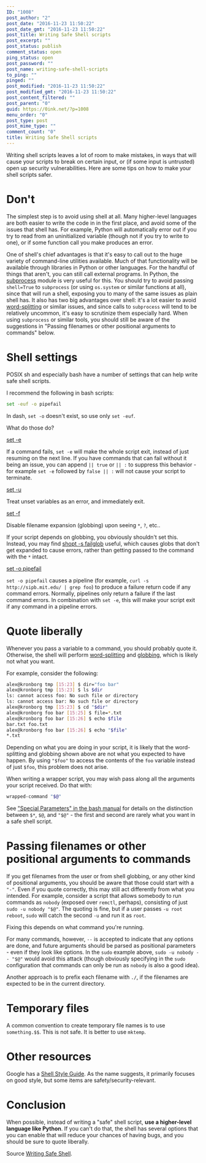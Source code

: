 ```yaml
---
ID: "1008"
post_author: "2"
post_date: "2016-11-23 11:50:22"
post_date_gmt: "2016-11-23 11:50:22"
post_title: Writing Safe Shell scripts
post_excerpt: ""
post_status: publish
comment_status: open
ping_status: open
post_password: ""
post_name: writing-safe-shell-scripts
to_ping: ""
pinged: ""
post_modified: "2016-11-23 11:50:22"
post_modified_gmt: "2016-11-23 11:50:22"
post_content_filtered: ""
post_parent: "0"
guid: https://0ink.net/?p=1008
menu_order: "0"
post_type: post
post_mime_type: ""
comment_count: "0"
title: Writing Safe Shell scripts
---
```


Writing shell scripts leaves a lot of room to make mistakes, in ways that will cause
your scripts to break on certain input, or (if some input is untrusted) open up security
vulnerabilities. Here are some tips on how to make your shell scripts safer.

# Don't

The simplest step is to avoid using shell at all. Many higher-level languages are both
easier to write the code in in the first place, and avoid some of the issues that shell
has. For example, Python will automatically error out if you try to read from an
uninitialized variable (though not if you try to write to one), or if some function call
you make produces an error.

One of shell's chief advantages is that it's easy to call out to the huge variety of
command-line utilities available. Much of that functionality will be available through
libraries in Python or other languages. For the handful of things that aren't, you can
still call external programs. In Python, the
[subprocess](https://docs.python.org/2/library/subprocess.html)
module is very useful for this.  You should try to avoid passing `shell=True` to `subprocess`
(or using `os.system` or similar functions at all), since that will run a shell, exposing
you to many of the same issues as plain shell has. It also has two big advantages over
shell: it's a lot easier to avoid
[word-splitting](http://www.gnu.org/software/bash/manual/html_node/Word-Splitting.html)
or similar issues, and since calls to `subprocess` will tend to be relatively uncommon,
it's easy to scrutinize them especially hard. When using `subprocess` or similar tools,
you should still be aware of the suggestions in "Passing filenames or other positional
arguments to commands" below.

# Shell settings

POSIX sh and especially bash have a number of settings that can help write safe shell
scripts.

I recommend the following in bash scripts:

```bash
set -euf -o pipefail
```

In dash, `set -o` doesn't exist, so use only `set -euf`.

What do those do?

[set -e](http://www.gnu.org/software/bash/manual/html_node/The-Set-Builtin.html)

If a command fails, `set -e` will make the whole script exit, instead of just resuming
on the next line. If you have commands that can fail without it being an issue, you can
append `|| true` or `|| :` to suppress this behavior - for example `set -e` followed by
`false || :` will not cause your script to terminate.

[set -u](http://www.gnu.org/software/bash/manual/html_node/The-Set-Builtin.html)

Treat unset variables as an error, and immediately exit.

[set -f](http://www.gnu.org/software/bash/manual/html_node/The-Set-Builtin.html)

Disable filename expansion (globbing) upon seeing `*`, `?`, etc..

If your script depends on globbing, you obviously shouldn't set this. Instead, you may find
[shopt -s failglob](http://www.gnu.org/software/bash/manual/html_node/The-Shopt-Builtin.html)
useful, which causes globs that don't get expanded to cause errors, rather than getting
passed to the command with the `*` intact.

[set -o pipefail](http://www.gnu.org/software/bash/manual/html_node/The-Set-Builtin.html)

`set -o pipefail` causes a pipeline (for example, `curl -s http://sipb.mit.edu/ | grep foo`) to produce a failure return code if any command errors. Normally, pipelines only return a failure if the last command errors. In combination with `set -e`, this will make your script exit if any command in a pipeline errors.

# Quote liberally

Whenever you pass a variable to a command, you should probably quote it. Otherwise, the shell
will perform
[word-splitting](http://www.gnu.org/software/bash/manual/html_node/Word-Splitting.html) and
[globbing](http://www.gnu.org/software/bash/manual/html_node/Filename-Expansion.html),
which is likely not what you want.

For example, consider the following:

```bash
alex@kronborg tmp [15:23] $ dir="foo bar"
alex@kronborg tmp [15:23] $ ls $dir
ls: cannot access foo: No such file or directory
ls: cannot access bar: No such file or directory
alex@kronborg tmp [15:23] $ cd "$dir"
alex@kronborg foo bar [15:25] $ file=*.txt
alex@kronborg foo bar [15:26] $ echo $file
bar.txt foo.txt
alex@kronborg foo bar [15:26] $ echo "$file"
*.txt
```

Depending on what you are doing in your script, it is likely that the word-splitting and
globbing shown above are not what you expected to have happen. By using `"$foo"` to access
the contents of the `foo` variable instead of just `$foo`, this problem does not arise.

When writing a wrapper script, you may wish pass along all the arguments your script
received. Do that with:

```bash
wrapped-command "$@"
```

See
["Special Parameters" in the bash manual](http://www.gnu.org/software/bash/manual/html_node/Special-Parameters.html)
for details on the distinction between `$*`, `$@`, and `"$@"` - the first and second are
rarely what you want in a safe shell script.

# Passing filenames or other positional arguments to commands

If you get filenames from the user or from shell globbing, or any other kind of
positional arguments, you should be aware that those could start with a `"-"`. Even if you
quote correctly, this may still act differently from what you intended. For example,
consider a script that allows somebody to run commands as `nobody` (exposed over `remctl`,
perhaps), consisting of just `sudo -u nobody "$@"`. The quoting is fine, but if a user
passes `-u root reboot`, `sudo` will catch the second `-u` and run it as `root`.

Fixing this depends on what command you're running.

For many commands, however, `--` is accepted to indicate that any options are done,
and future arguments should be parsed as positional parameters - even if they look like
options. In the `sudo` example above, `sudo -u nobody -- "$@"` would avoid this attack
(though obviously specifying in the `sudo` configuration that commands can only be run
as `nobody` is also a good idea).

Another approach is to prefix each filename with `./`, if the filenames are expected to be in the current directory.

# Temporary files

A common convention to create temporary file names is to use `something.$$`.  This is not
safe.  It is better to use `mktemp`.

# Other resources

Google has a [Shell Style Guide](https://google.github.io/styleguide/shell.xml).
As the name suggests, it primarily focuses on good style, but some items are
safety/security-relevant.

# Conclusion

When possible, instead of writing a "safe" shell script, **use a higher-level language
like Python**. If you can't do that, the shell has several options that you can enable that
will reduce your chances of having bugs, and you should be sure to quote liberally.


Source [Writing Safe Shell](https://sipb.mit.edu/doc/safe-shell/).

